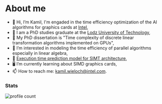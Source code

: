 # About me

- :wave: Hi, I’m Kamil, I'm engaded in the time efficiency optimization of the AI algorithms for graphics cards at [Intel](https://www.intel.com/content/www/us/en/homepage.html),
- :school: I am a PhD studies graduate at the [Lodz University of Technology](https://p.lodz.pl/en),
- :notebook: My PhD dissertation is "Time complexity of discrete linear transformation algorithms implemented on GPUs",
- :eyes: I’m interested in modeling the time efficiency of parallel algorithms especially in linear algebra,
- :page_facing_up: [Execution time prediction model for SIMT architecture](https://journals.pan.pl/dlibra/publication/139393/edition/121345/content/bulletin-of-the-polish-academy-of-sciences-technical-sciences-2022-70-1-execution-time-prediction-model-for-parallel-gpu-realizations-of-discrete-transforms-computation-algorithms-br-puchala-dariusz-orcid-0000-0001-9070-8042-stokfiszewski-kamil-orcid-0000-0002-2707-7353-wieloch-kamil?language=en),
- :desktop_computer: I’m currently learning about SIMD graphics cards,
- :mailbox: How to reach me: kamil.wieloch@intel.com.

<!---
### Tech Stack

![C#](https://img.shields.io/badge/c%23-%23239120.svg?style=for-the-badge&logo=c-sharp&logoColor=white)
![C](https://img.shields.io/badge/c-%2300599C.svg?style=for-the-badge&logo=c&logoColor=white)
![C++](https://img.shields.io/badge/c++-%2300599C.svg?style=for-the-badge&logo=c%2B%2B&logoColor=white)
![LaTeX](https://img.shields.io/badge/latex-%23008080.svg?style=for-the-badge&logo=latex&logoColor=white)
![Visual Studio](https://img.shields.io/badge/Visual%20Studio-5C2D91.svg?style=for-the-badge&logo=visual-studio&logoColor=white)
![Visual Studio Code](https://img.shields.io/badge/Visual%20Studio%20Code-0078d7.svg?style=for-the-badge&logo=visual-studio-code&logoColor=white)
![ResearchGate](https://img.shields.io/badge/ResearchGate-00CCBB?style=for-the-badge&logo=ResearchGate&logoColor=white)
![Windows](https://img.shields.io/badge/Windows-0078D6?style=for-the-badge&logo=windows&logoColor=white)
![.Net](https://img.shields.io/badge/.NET-5C2D91?style=for-the-badge&logo=.net&logoColor=white)
![Xamarin](https://img.shields.io/badge/Xamarin-3199DC?style=for-the-badge&logo=xamarin&logoColor=white)
![Stack Overflow](https://img.shields.io/badge/-Stackoverflow-FE7A16?style=for-the-badge&logo=stack-overflow&logoColor=white)
![Adobe](https://img.shields.io/badge/adobe-%23FF0000.svg?style=for-the-badge&logo=adobe&logoColor=white)
![Adobe Premiere Pro](https://img.shields.io/badge/Adobe%20Premiere%20Pro-9999FF.svg?style=for-the-badge&logo=Adobe%20Premiere%20Pro&logoColor=white)
![Adobe Photoshop](https://img.shields.io/badge/adobe%20photoshop-%2331A8FF.svg?style=for-the-badge&logo=adobe%20photoshop&logoColor=white)
![Adobe Illustrator](https://img.shields.io/badge/adobe%20illustrator-%23FF9A00.svg?style=for-the-badge&logo=adobe%20illustrator&logoColor=white)
--->

### Stats

![profile count](https://komarev.com/ghpvc/?username=kwieloch-intel&color=gray)&nbsp;





<!---
[![Stats](https://github-readme-stats.vercel.app/api?username=kwieloch-intel)](https://github.com/anuraghazra/github-readme-stats)
kwieloch-intel/kwieloch-intel is a ✨ special ✨ repository because its `README.md` (this file) appears on your GitHub profile.
You can click the Preview link to take a look at your changes. It's always fun to analyze the sources! If you're already here 
leave a comment. Have a great day!
--->
